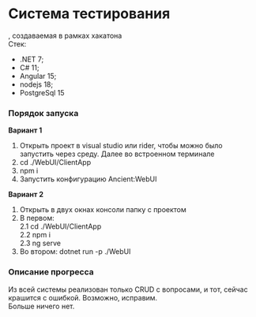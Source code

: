 # Система тестирования
, создаваемая в рамках хакатона  
Стек:  
- .NET 7;  
- C# 11;  
- Angular 15;
- nodejs 18;  
- PostgreSql 15
### Порядок запуска 
**Вариант 1**
1. Открыть проект в visual studio или rider, чтобы можно было запустить через среду.
   Далее во встроенном терминале  
2. cd ./WebUI/ClientApp  
3. npm i  
4. Запустить конфигурацию Ancient:WebUI
  
**Вариант 2**
1. Открыть в двух окнах консоли папку с проектом  
2. В первом:  
  2.1 cd ./WebUI/ClientApp  
  2.2 npm i  
  2.3 ng serve  
3. Во втором: dotnet run -p ./WebUI

### Описание прогресса
Из всей системы реализован только CRUD с вопросами, и тот, сейчас крашится с ошибкой. Возможно, исправим.  
Больше ничего нет.
